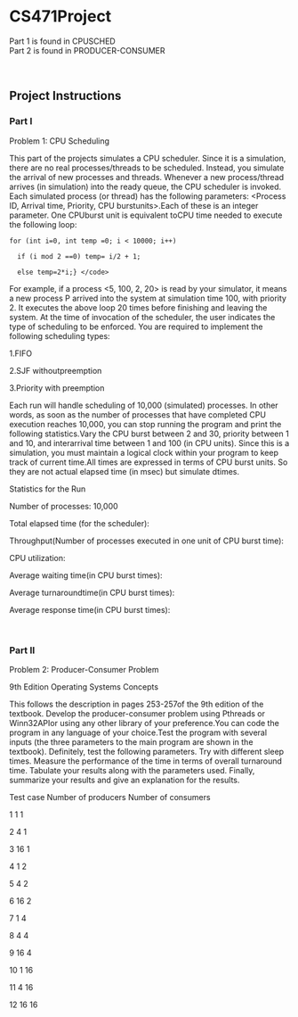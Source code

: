 # CS471Project #

Part 1 is found in CPUSCHED </br>
Part 2 is found in PRODUCER-CONSUMER </br>

</br>

## Project Instructions ##

### Part I ###

Problem 1: CPU Scheduling

This part of the projects simulates a CPU scheduler. Since it is a simulation, there are no real processes/threads to be scheduled. Instead, you simulate the arrival of new processes and threads. Whenever a new process/thread arrives (in simulation) into the ready queue, the CPU scheduler is invoked. Each simulated process (or thread) has the following parameters: <Process ID, Arrival time, Priority, CPU burstunits>.Each of these is an integer parameter. One CPUburst unit is equivalent toCPU time needed to execute the following loop:

    for (int i=0, int temp =0; i < 10000; i++)

      if (i mod 2 ==0) temp= i/2 + 1;
      
      else temp=2*i;} </code>

For example, if a process <5, 100, 2, 20> is read by your simulator, it means a new process P arrived into the system at simulation time 100, with priority 2. It executes the above loop 20 times before finishing and leaving the system. At the time of invocation of the scheduler, the user indicates the type of scheduling to be enforced. You are required to implement the following scheduling types:

1.FIFO

2.SJF withoutpreemption

3.Priority with preemption

Each run will handle scheduling of 10,000 (simulated) processes. In other words, as soon as the number of processes that have completed CPU execution reaches 10,000, you can stop running the program and print the following statistics.Vary the CPU burst between 2 and 30, priority between 1 and 10, and interarrival time between 1 and 100 (in CPU units). Since this is a simulation, you must maintain a logical clock within your program to keep track of current time.All times are expressed in terms of CPU burst units. So they are not actual elapsed time (in msec) but simulate dtimes.

Statistics for the Run

Number of processes: 10,000

Total elapsed time (for the scheduler):

Throughput(Number of processes executed in one unit of CPU burst time):

CPU utilization:

Average waiting time(in CPU burst times):

Average turnaroundtime(in CPU burst times):

Average response time(in CPU burst times):

</br>

### Part II ###

Problem 2: Producer-Consumer Problem

9th Edition Operating Systems Concepts

This follows the description in pages 253-257of the 9th edition of the textbook. Develop the producer-consumer problem using Pthreads or Winn32APIor using any other library of your preference.You can code the program in any language of your choice.Test the program with several inputs (the three parameters to the main program are shown in the textbook). Definitely, test the following parameters. Try with different sleep times. Measure the performance of the time in terms of overall turnaround time. Tabulate your results along with the parameters used. Finally, summarize your results and give an explanation for the results.

Test case   Number of producers   Number of consumers

1                             1                              1

2                             4                              1

3                            16                             1

4                             1                              2

5                             4                              2

6                            16                             2

7                             1                              4

8                             4                              4

9                            16                             4

10                           1                             16

11                           4                             16

12                          16                             16
